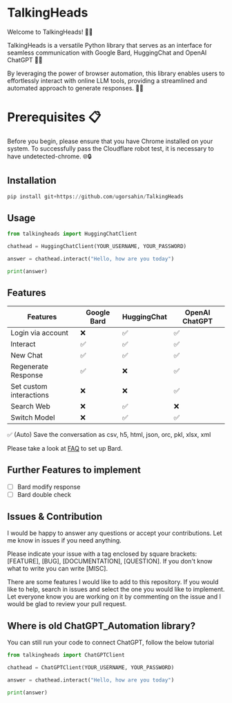 # TalkingHeads
Welcome to TalkingHeads! 🤖🚀

TalkingHeads is a versatile Python library that serves as an interface for seamless communication with Google Bard, HuggingChat and OpenAI ChatGPT 🤖💬

By leveraging the power of browser automation, this library enables users to effortlessly interact with online LLM tools, providing a streamlined and automated approach to generate responses. 🚀✨

# Prerequisites 📋

Before you begin, please ensure that you have Chrome installed on your system. To successfully pass the Cloudflare robot test, it is necessary to have undetected-chrome. 🌐🔒

## Installation

```python
pip install git+https://github.com/ugorsahin/TalkingHeads
```

## Usage

```python
from talkingheads import HuggingChatClient

chathead = HuggingChatClient(YOUR_USERNAME, YOUR_PASSWORD)

answer = chathead.interact("Hello, how are you today")

print(answer)
```

## Features

Features | Google Bard | HuggingChat | OpenAI ChatGPT |
|----------|----------|----------|----------|
Login via account | ❌ | ✅ | ✅ |
Interact | ✅ | ✅ | ✅ |
New Chat | ✅ | ✅ | ✅ |
Regenerate Response | ✅ | ❌ | ✅ |
Set custom interactions | ❌ | ❌ | ✅ |
Search Web | ❌ | ✅ | ❌ |
Switch Model | ❌ | ✅ | ✅ |

✅ (Auto) Save the conversation as csv, h5, html, json, orc, pkl, xlsx, xml

Please take a look at [FAQ](FAQ.md) to set up Bard.

## Further Features to implement

- [ ] Bard modify response
- [ ] Bard double check

## Issues & Contribution

I would be happy to answer any questions or accept your contributions. Let me know in issues if you need anything.

Please indicate your issue with a tag enclosed by square brackets: [FEATURE], [BUG], [DOCUMENTATION], [QUESTION]. If you don't know what to write you can write [MISC].

There are some features I would like to add to this repository. If you would like to help, search in issues and select the one you would like to implement. Let everyone know you are working on it by commenting on the issue and I would be glad to review your pull request.

## Where is old ChatGPT_Automation library?

You can still run your code to connect ChatGPT, follow the below tutorial


```python
from talkingheads import ChatGPTClient

chathead = ChatGPTClient(YOUR_USERNAME, YOUR_PASSWORD)

answer = chathead.interact("Hello, how are you today")

print(answer)
```